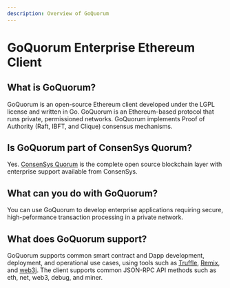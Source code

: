 ```yaml
---
description: Overview of GoQuorum 
---
```


# GoQuorum Enterprise Ethereum Client

## What is GoQuorum?

GoQuorum is an open-source Ethereum client developed under the LGPL license and written in Go. GoQuorum 
is an Ethereum-based protocol that runs private, permissioned networks. GoQuorum implements Proof of 
Authority (Raft, IBFT, and Clique) consensus mechanisms. 

## Is GoQuorum part of ConsenSys Quorum? 

Yes. [ConsenSys Quorum](https://consensys.net/quorum/developers) is the complete open source blockchain
layer with enterprise support available from ConsenSys.

## What can you do with GoQuorum?

You can use GoQuorum to develop enterprise applications requiring secure, high-peformance transaction
processing in a private network. 

## What does GoQuorum support? 

GoQuorum supports common smart contract and Dapp development, deployment, and operational
use cases, using tools such as [Truffle](http://truffleframework.com/),
[Remix](https://github.com/ethereum/remix), and [web3j](https://web3j.io/). The client supports
common JSON-RPC API methods such as eth, net, web3, debug, and miner.
